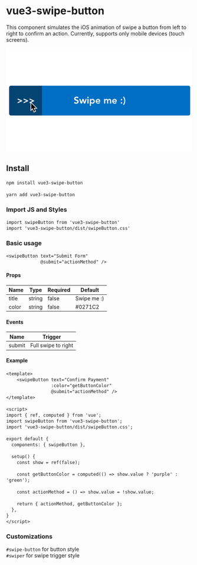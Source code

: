 # vue3-swipe-button
This component simulates the iOS animation of swipe a button from left to right to confirm an action.
Currently, supports only mobile devices (touch screens).

![Demo](https://raw.githubusercontent.com/pedroshift/vue3-swipe-button/main/vue3-swipe-button.gif)

## Install
```
npm install vue3-swipe-button

yarn add vue3-swipe-button
```

### Import JS and Styles
```
import swipeButton from 'vue3-swipe-button'
import 'vue3-swipe-button/dist/swipeButton.css'
```

### Basic usage
```
<swipeButton text="Submit Form"
             @submit="actionMethod" />
```

#### Props
Name       | Type    | Required | Default     | 
-----------|---------|----------|-------------|
title      | string  | false    | Swipe me :) |
color      | string  | false    | #0271C2     |

#### Events
Name       | Trigger    |  
-----------|------------|
submit     | Full swipe to right

#### Example
```
<template>
    <swipeButton text="Confirm Payment"
                 :color="getButtonColor"
                 @submit="actionMethod" />
</template>

<script>
import { ref, computed } from 'vue';
import swipeButton from 'vue3-swipe-button';
import 'vue3-swipe-button/dist/swipeButton.css';

export default {
  components: { swipeButton },

  setup() {
    const show = ref(false);
    
    const getButtonColor = computed(() => show.value ? 'purple' : 'green');
    
    const actionMethod = () => show.value = !show.value;

    return { actionMethod, getButtonColor };
  },
}
</script>                 
```

### Customizations
`#swipe-button` for button style <br>
`#swiper` for swipe trigger style
